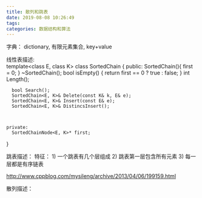 ```yaml
---
title: 散列和跳表
date: 2019-08-08 10:26:49
tags:
categories: 数据结构和算法
---
```


字典：
  dictionary, 有限元素集合, key+value


线性表描述:  
  template<class E, class K>
  class SortedChain
  {
    public:
      SortedChain(){ first = 0; }
	  ~SortedChain();
	  bool isEmpty() { return first == 0 ? true : false; }
	  int Length();
	  
	  bool Search();
	  SortedChain<E, K>& Delete(const K& k, E& e);
	  SortedChain<E, K>& Insert(const E& e);
	  SortedChain<E, K>& DistincsInsert();
	  
	  
	  
	private:
	  SortedChainNode<E, K>* first;
  }
  
跳表描述：
	特征：
	1) 一个跳表有几个层组成
	2) 跳表第一层包含所有元素
	3) 每一层都是有序链表
	
http://www.cppblog.com/mysileng/archive/2013/04/06/199159.html

散列描述：

